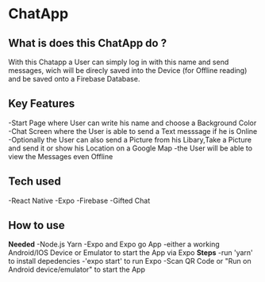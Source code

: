 # ChatApp

## What is does this ChatApp do ?

With this Chatapp a User can simply log in with this name and send messages,
wich will be direcly saved into the Device (for Offline reading) and be saved onto a Firebase Database.

## Key Features
-Start Page where User can write his name and choose a Background Color
-Chat Screen where the User is able to send a Text messsage if he is Online
-Optionally the User can also send a Picture from his Libary,Take a Picture and send it or show his Location on a Google Map
-the User will be able to view the Messages even Offline

## Tech used

-React Native
-Expo
-Firebase
-Gifted Chat

## How to use

**Needed**
-Node.js Yarn
-Expo and Expo go App
-either a working Android/IOS Device or Emulator to start the App via Expo
**Steps**
-run 'yarn' to install depedencies
-'expo start' to run Expo
-Scan QR Code or "Run on Android device/emulator" to start the App
